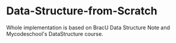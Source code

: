 # Data-Structure-from-Scratch

Whole implementation is based on BracU Data Structure Note and Mycodeschool's DataStructure course. 
